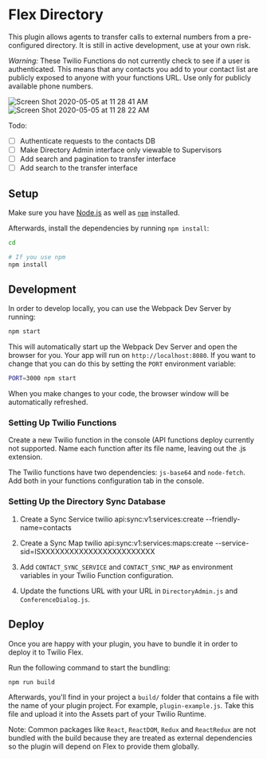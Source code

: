# Flex Directory

This plugin allows agents to transfer calls to external numbers from a pre-configured directory. It is still in active development, use at your own risk.

*Warning:* These Twilio Functions do not currently check to see if a user is authenticated. This means that any contacts you add to your contact list are publicly exposed to anyone with your functions URL. Use only for publicly available phone numbers.

![Screen Shot 2020-05-05 at 11 28 41 AM](https://user-images.githubusercontent.com/1418949/81101875-9bb02280-8ec3-11ea-81f3-2205b36c9746.png)
![Screen Shot 2020-05-05 at 11 28 22 AM](https://user-images.githubusercontent.com/1418949/81101878-9d79e600-8ec3-11ea-9ad5-691d210a21b8.png)

Todo:

- [ ] Authenticate requests to the contacts DB
- [ ] Make Directory Admin interface only viewable to Supervisors
- [ ] Add search and pagination to transfer interface
- [ ] Add search to the transfer interface

## Setup

Make sure you have [Node.js](https://nodejs.org) as well as [`npm`](https://npmjs.com) installed.

Afterwards, install the dependencies by running `npm install`:

```bash
cd

# If you use npm
npm install
```

## Development

In order to develop locally, you can use the Webpack Dev Server by running:

```bash
npm start
```

This will automatically start up the Webpack Dev Server and open the browser for you. Your app will run on `http://localhost:8080`. If you want to change that you can do this by setting the `PORT` environment variable:

```bash
PORT=3000 npm start
```

When you make changes to your code, the browser window will be automatically refreshed.

### Setting Up Twilio Functions
Create a new Twilio function in the console (API functions deploy currently not supported. Name each function after its file name, leaving out the .js extension.

The Twilio functions have two dependencies: `js-base64` and `node-fetch`. Add both in your functions configuration tab in the console.

### Setting Up the Directory Sync Database

1. Create a Sync Service
   twilio api:sync:v1:services:create --friendly-name=contacts

1. Create a Sync Map
   twilio api:sync:v1:services:maps:create --service-sid=ISXXXXXXXXXXXXXXXXXXXXXXXX

1. Add `CONTACT_SYNC_SERVICE` and `CONTACT_SYNC_MAP` as environment variables in your Twilio Function configuration.

1. Update the functions URL with your URL in `DirectoryAdmin.js` and `ConferenceDialog.js`.

## Deploy

Once you are happy with your plugin, you have to bundle it in order to deploy it to Twilio Flex.

Run the following command to start the bundling:

```bash
npm run build
```

Afterwards, you'll find in your project a `build/` folder that contains a file with the name of your plugin project. For example, `plugin-example.js`. Take this file and upload it into the Assets part of your Twilio Runtime.

Note: Common packages like `React`, `ReactDOM`, `Redux` and `ReactRedux` are not bundled with the build because they are treated as external dependencies so the plugin will depend on Flex to provide them globally.
